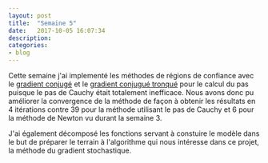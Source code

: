 ```yaml
---
layout: post
title:  "Semaine 5"
date:   2017-10-05 16:07:34
description:
categories:
- blog
---
```


Cette semaine j'ai implementé les méthodes de régions de confiance avec le [gradient conjugé](https://github.com/brilhana/ift3150/blob/master/methods/TrustRegionCG.jl) et le [gradient conjugué tronqué](https://github.com/brilhana/ift3150/blob/master/methods/TrustRegionTCG.jl) pour le calcul du pas puisque le pas de Cauchy était totalement inefficace. Nous avons donc pu améliorer la convergence de la méthode de façon à obtenir les résultats en 4 itérations contre 39 pour la méthode utilisant le pas de Cauchy et 6 pour la méthode de Newton vu durant la semaine 3.

J'ai également décomposé les fonctions servant à constuire le modèle dans le but de préparer le terrain à l'algorithme qui nous intéresse dans ce projet, la méthode du gradient stochastique.
